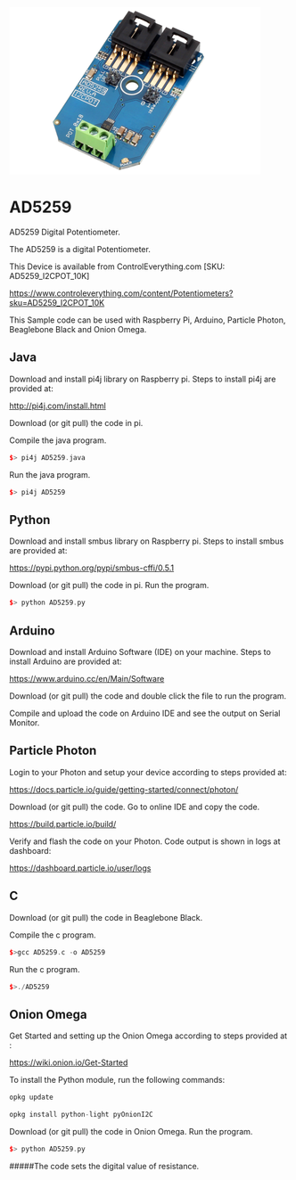 [![AD5259](AD5259_I2CPOT_10K.png)](https://www.controleverything.com/content/Potentiometers?sku=AD5259_I2CPOT_10K)
# AD5259
AD5259 Digital Potentiometer.

The AD5259 is a digital Potentiometer.

This Device is available from ControlEverything.com [SKU: AD5259_I2CPOT_10K]

https://www.controleverything.com/content/Potentiometers?sku=AD5259_I2CPOT_10K

This Sample code can be used with Raspberry Pi, Arduino, Particle Photon, Beaglebone Black and Onion Omega.

## Java
Download and install pi4j library on Raspberry pi. Steps to install pi4j are provided at:

http://pi4j.com/install.html

Download (or git pull) the code in pi.

Compile the java program.
```cpp
$> pi4j AD5259.java
```

Run the java program.
```cpp
$> pi4j AD5259
```

## Python
Download and install smbus library on Raspberry pi. Steps to install smbus are provided at:

https://pypi.python.org/pypi/smbus-cffi/0.5.1

Download (or git pull) the code in pi. Run the program.

```cpp
$> python AD5259.py
```

## Arduino
Download and install Arduino Software (IDE) on your machine. Steps to install Arduino are provided at:

https://www.arduino.cc/en/Main/Software

Download (or git pull) the code and double click the file to run the program.

Compile and upload the code on Arduino IDE and see the output on Serial Monitor.


## Particle Photon

Login to your Photon and setup your device according to steps provided at:

https://docs.particle.io/guide/getting-started/connect/photon/

Download (or git pull) the code. Go to online IDE and copy the code.

https://build.particle.io/build/

Verify and flash the code on your Photon. Code output is shown in logs at dashboard:

https://dashboard.particle.io/user/logs


## C
Download (or git pull) the code in Beaglebone Black.

Compile the c program.
```cpp
$>gcc AD5259.c -o AD5259
```
Run the c program.
```cpp
$>./AD5259
```

## Onion Omega

Get Started and setting up the Onion Omega according to steps provided at :

https://wiki.onion.io/Get-Started

To install the Python module, run the following commands:
```cpp
opkg update
```
```cpp
opkg install python-light pyOnionI2C
```

Download (or git pull) the code in Onion Omega. Run the program.

```cpp
$> python AD5259.py
```

#####The code sets the digital value of resistance.
